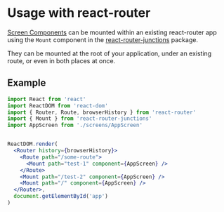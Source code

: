 # Usage with react-router

[Screen Components](/docs/getting-started/ScreensAndLinks.md) can be mounted within an existing react-router app using the `Mount` component in the [react-router-junctions](https://github.com/jamesknelson/react-router-junctions) package.

They can be mounted at the root of your application, under an existing route, or even in both places at once.

## Example

```jsx
import React from 'react'
import ReactDOM from 'react-dom'
import { Router, Route, browserHistory } from 'react-router'
import { Mount } from 'react-router-junctions'
import AppScreen from './screens/AppScreen'


ReactDOM.render(
  <Router history={browserHistory}>
    <Route path="/some-route">
      <Mount path="test-1" component={AppScreen} />
    </Route>
    <Mount path="/test-2" component={AppScreen} />
    <Mount path="/" component={AppScreen} />
  </Router>,
  document.getElementById('app')
)
```
